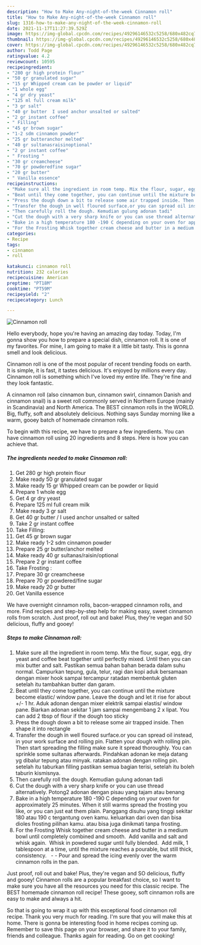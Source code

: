 ```yaml
---
description: "How to Make Any-night-of-the-week Cinnamon roll"
title: "How to Make Any-night-of-the-week Cinnamon roll"
slug: 1316-how-to-make-any-night-of-the-week-cinnamon-roll
date: 2021-11-17T11:27:39.529Z
image: https://img-global.cpcdn.com/recipes/49296146532c5258/680x482cq70/cinnamon-roll-recipe-main-photo.jpg
thumbnail: https://img-global.cpcdn.com/recipes/49296146532c5258/680x482cq70/cinnamon-roll-recipe-main-photo.jpg
cover: https://img-global.cpcdn.com/recipes/49296146532c5258/680x482cq70/cinnamon-roll-recipe-main-photo.jpg
author: Todd Page
ratingvalue: 4.2
reviewcount: 10595
recipeingredient:
- "280 gr high protein flour"
- "50 gr granulated sugar"
- "15 gr Whipped cream can be powder or liquid"
- "1 whole egg"
- "4 gr dry yeast"
- "125 ml full cream milk"
- "3 gr salt"
- "40 gr butter  I used anchor unsalted or salted"
- "2 gr instant coffee"
- " Filling"
- "45 gr brown sugar"
- "1-2 sdm cinnamon powder"
- "25 gr butteranchor melted"
- "40 gr sultanasraisinoptional"
- "2 gr instant coffee"
- " Frosting "
- "30 gr creamcheese"
- "70 gr powderedfine sugar"
- "20 gr butter"
- " Vanilla essence"
recipeinstructions:
- "Make sure all the ingredient in room temp. Mix the flour, sugar, egg, dry yeast and coffee beat together until perfectly mixed. Until then you can mix butter and salt. Pastikan semua bahan bahan berada dalam suhu normal. Campurkan tepung, gula, telur, ragi dan kopi aduk bersamaan dengan mixer hook sampai tercampur ratadan membentuk gluten setelah itu tambahkan butter dan garam."
- "Beat until they come together, you can continue until the mixture become elastic/ window pane. Leave the dough and let it rise for about +/- 1 hr. Aduk adonan dengan mixer elektrik sampai elastis/ window pane. Biarkan adonan sekitar 1 jam sampai mengembang 2 x lipat. You can add 2 tbsp of flour if the dough too sticky"
- "Press the dough down a bit to release some air trapped inside. Then shape it into rectangle"
- "Transfer the dough in well floured surface.or you can spread oil instead, in your work surface and rolling pin. Flatten your dough with rolling pin. Then start spreading the filling make sure it spread thoroughly. You can sprinkle some sultanas afterwards. Pindahkan adonan ke meja datang yg dibalur tepung atau minyak. ratakan adonan dengan rolling pin. setelah itu taburkan filling pastikan semua bagian terisi, setelah itu boleh taburin kismisnya."
- "Then carefully roll the dough. Kemudian gulung adonan tadi"
- "Cut the dough with a very sharp knife or you can use thread alternatively. Potong2 adonan dengan pisau yang tajam atau benang"
- "Bake in a high temperature 180 -190 C depending on your oven for approximately 25 minutes. When it still warms spread the frosting you like, or you can just eat them plain. Panggang disuhu yang tinggi sekitar 180 atau 190 c tergantung oven kamu. keluarkan dari oven dan bisa dioles frosting pilihan kamu. atau bisa juga dinikmati tanpa frosting."
- "For the Frosting Whisk together cream cheese and butter in a medium bowl until completely combined and smooth.  Add vanilla and salt and whisk again.  Whisk in powdered sugar until fully blended.  Add milk, 1 tablespoon at a time, until the mixture reaches a pourable, but still thick, consistency.    Pour and spread the icing evenly over the warm cinnamon rolls in the pan."
categories:
- Recipe
tags:
- cinnamon
- roll

katakunci: cinnamon roll 
nutrition: 232 calories
recipecuisine: American
preptime: "PT18M"
cooktime: "PT59M"
recipeyield: "2"
recipecategory: Lunch

---
```



![Cinnamon roll](https://img-global.cpcdn.com/recipes/49296146532c5258/680x482cq70/cinnamon-roll-recipe-main-photo.jpg)

Hello everybody, hope you're having an amazing day today. Today, I'm gonna show you how to prepare a special dish, cinnamon roll. It is one of my favorites. For mine, I am going to make it a little bit tasty. This is gonna smell and look delicious.

Cinnamon roll is one of the most popular of recent trending foods on earth. It is simple, it is fast, it tastes delicious. It's enjoyed by millions every day. Cinnamon roll is something which I've loved my entire life. They're fine and they look fantastic.

A cinnamon roll (also cinnamon bun, cinnamon swirl, cinnamon Danish and cinnamon snail) is a sweet roll commonly served in Northern Europe (mainly in Scandinavia) and North America. The BEST cinnamon rolls in the WORLD. Big, fluffy, soft and absolutely delicious. Nothing says Sunday morning like a warm, gooey batch of homemade cinnamon rolls.


To begin with this recipe, we have to prepare a few ingredients. You can have cinnamon roll using 20 ingredients and 8 steps. Here is how you can achieve that.

<!--inarticleads1-->

##### The ingredients needed to make Cinnamon roll:

1. Get 280 gr high protein flour
1. Make ready 50 gr granulated sugar
1. Make ready 15 gr Whipped cream can be powder or liquid
1. Prepare 1 whole egg
1. Get 4 gr dry yeast
1. Prepare 125 ml full cream milk
1. Make ready 3 gr salt
1. Get 40 gr butter / I used anchor unsalted or salted
1. Take 2 gr instant coffee
1. Take  Filling:
1. Get 45 gr brown sugar
1. Make ready 1-2 sdm cinnamon powder
1. Prepare 25 gr butter/anchor melted
1. Make ready 40 gr sultanas/raisin/optional
1. Prepare 2 gr instant coffee
1. Take  Frosting :
1. Prepare 30 gr creamcheese
1. Prepare 70 gr powdered/fine sugar
1. Make ready 20 gr butter
1. Get  Vanilla essence


We have overnight cinnamon rolls, bacon-wrapped cinnamon rolls, and more. Find recipes and step-by-step help for making easy, sweet cinnamon rolls from scratch. Just proof, roll out and bake! Plus, they&#39;re vegan and SO delicious, fluffy and gooey! 

<!--inarticleads2-->

##### Steps to make Cinnamon roll:

1. Make sure all the ingredient in room temp. Mix the flour, sugar, egg, dry yeast and coffee beat together until perfectly mixed. Until then you can mix butter and salt. Pastikan semua bahan bahan berada dalam suhu normal. Campurkan tepung, gula, telur, ragi dan kopi aduk bersamaan dengan mixer hook sampai tercampur ratadan membentuk gluten setelah itu tambahkan butter dan garam.
1. Beat until they come together, you can continue until the mixture become elastic/ window pane. Leave the dough and let it rise for about +/- 1 hr. Aduk adonan dengan mixer elektrik sampai elastis/ window pane. Biarkan adonan sekitar 1 jam sampai mengembang 2 x lipat. You can add 2 tbsp of flour if the dough too sticky
1. Press the dough down a bit to release some air trapped inside. Then shape it into rectangle
1. Transfer the dough in well floured surface.or you can spread oil instead, in your work surface and rolling pin. Flatten your dough with rolling pin. Then start spreading the filling make sure it spread thoroughly. You can sprinkle some sultanas afterwards. Pindahkan adonan ke meja datang yg dibalur tepung atau minyak. ratakan adonan dengan rolling pin. setelah itu taburkan filling pastikan semua bagian terisi, setelah itu boleh taburin kismisnya.
1. Then carefully roll the dough. Kemudian gulung adonan tadi
1. Cut the dough with a very sharp knife or you can use thread alternatively. Potong2 adonan dengan pisau yang tajam atau benang
1. Bake in a high temperature 180 -190 C depending on your oven for approximately 25 minutes. When it still warms spread the frosting you like, or you can just eat them plain. Panggang disuhu yang tinggi sekitar 180 atau 190 c tergantung oven kamu. keluarkan dari oven dan bisa dioles frosting pilihan kamu. atau bisa juga dinikmati tanpa frosting.
1. For the Frosting Whisk together cream cheese and butter in a medium bowl until completely combined and smooth.  Add vanilla and salt and whisk again.  Whisk in powdered sugar until fully blended.  Add milk, 1 tablespoon at a time, until the mixture reaches a pourable, but still thick, consistency.   -  - Pour and spread the icing evenly over the warm cinnamon rolls in the pan.


Just proof, roll out and bake! Plus, they&#39;re vegan and SO delicious, fluffy and gooey! Cinnamon rolls are a popular breakfast choice, so I want to make sure you have all the resources you need for this classic recipe. The BEST homemade cinnamon roll recipe! These gooey, soft cinnamon rolls are easy to make and always a hit. 

So that is going to wrap it up with this exceptional food cinnamon roll recipe. Thank you very much for reading. I'm sure that you will make this at home. There is gonna be interesting food in home recipes coming up. Remember to save this page on your browser, and share it to your family, friends and colleague. Thanks again for reading. Go on get cooking!
